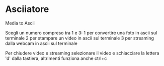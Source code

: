 # Asciiatore
Media to Ascii

Scegli un numero compreso tra 1 e 3:
1 per convertire una foto in ascii sul terminale
2 per stampare un video in ascii sul terminale
3 per streaming dalla webcam in ascii sul terminale

Per chiudere video e streaming selezionare il video e schiacciare la lettera 'd' dalla tastiera, 
altrimenti funziona anche ctrl+c
